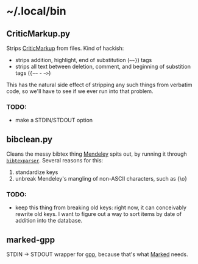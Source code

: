 # ~/.local/bin

## CriticMarkup.py

Strips [CriticMarkup](http://criticmarkup.com/) from files. Kind of hackish:

 - strips addition, highlight, end of substitution (`~~}`) tags
 - strips all text between deletion, comment, and beginning of substition tags
    (`{~~` - `~>`)

This has the natural side effect of stripping any such things from verbatim
code, so we'll have to see if we ever run into that problem.

### TODO:

 - make a STDIN/STDOUT option


## bibclean.py

Cleans the messy bibtex thing [Mendeley](htp://www.mendeley.com) spits out, by
running it through [`bibtexparser`](https://pypi.python.org/pypi/bibtexparser).
Several reasons for this:

1. standardize keys
2. unbreak Mendeley's mangling of non-ASCII characters, such as {\o}

### TODO:

 - keep this thing from breaking old keys: right now, it can conceivably rewrite
 old keys. I want to figure out a way to sort items by date of addition into the
 database.


## marked-gpp

STDIN -> STDOUT wrapper for
[gpp](http://files.nothingisreal.com/software/gpp/gpp.html), because that's what
[Marked](http://marked2app.com/) needs.

